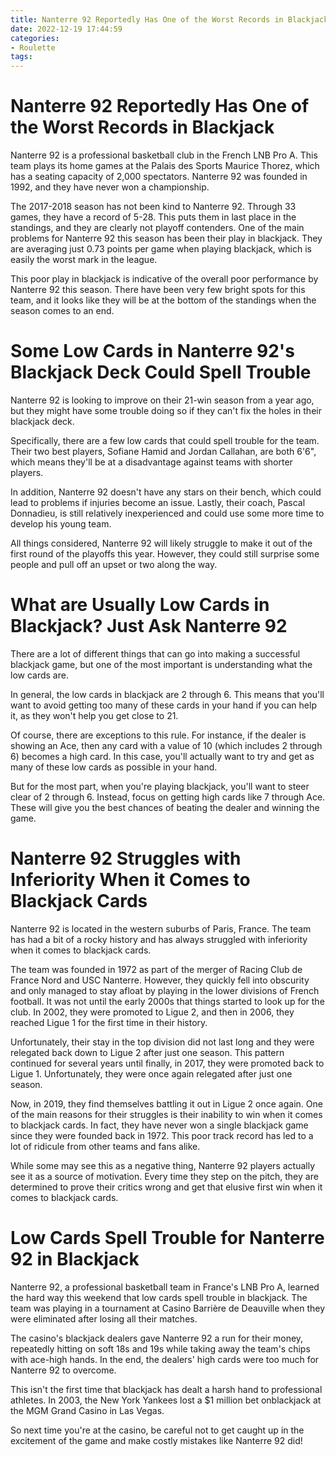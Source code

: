 ```yaml
---
title: Nanterre 92 Reportedly Has One of the Worst Records in Blackjack 
date: 2022-12-19 17:44:59
categories:
- Roulette
tags:
---
```



#  Nanterre 92 Reportedly Has One of the Worst Records in Blackjack 

Nanterre 92 is a professional basketball club in the French LNB Pro A. This team plays its home games at the Palais des Sports Maurice Thorez, which has a seating capacity of 2,000 spectators. Nanterre 92 was founded in 1992, and they have never won a championship.

The 2017-2018 season has not been kind to Nanterre 92. Through 33 games, they have a record of 5-28. This puts them in last place in the standings, and they are clearly not playoff contenders. One of the main problems for Nanterre 92 this season has been their play in blackjack. They are averaging just 0.73 points per game when playing blackjack, which is easily the worst mark in the league.

This poor play in blackjack is indicative of the overall poor performance by Nanterre 92 this season. There have been very few bright spots for this team, and it looks like they will be at the bottom of the standings when the season comes to an end.

#  Some Low Cards in Nanterre 92's Blackjack Deck Could Spell Trouble 

Nanterre 92 is looking to improve on their 21-win season from a year ago, but they might have some trouble doing so if they can't fix the holes in their blackjack deck. 

Specifically, there are a few low cards that could spell trouble for the team. Their two best players, Sofiane Hamid and Jordan Callahan, are both 6'6", which means they'll be at a disadvantage against teams with shorter players. 

In addition, Nanterre 92 doesn't have any stars on their bench, which could lead to problems if injuries become an issue. Lastly, their coach, Pascal Donnadieu, is still relatively inexperienced and could use some more time to develop his young team. 

All things considered, Nanterre 92 will likely struggle to make it out of the first round of the playoffs this year. However, they could still surprise some people and pull off an upset or two along the way.

#  What are Usually Low Cards in Blackjack? Just Ask Nanterre 92 

There are a lot of different things that can go into making a successful blackjack game, but one of the most important is understanding what the low cards are.

In general, the low cards in blackjack are 2 through 6. This means that you'll want to avoid getting too many of these cards in your hand if you can help it, as they won't help you get close to 21.

Of course, there are exceptions to this rule. For instance, if the dealer is showing an Ace, then any card with a value of 10 (which includes 2 through 6) becomes a high card. In this case, you'll actually want to try and get as many of these low cards as possible in your hand.

But for the most part, when you're playing blackjack, you'll want to steer clear of 2 through 6. Instead, focus on getting high cards like 7 through Ace. These will give you the best chances of beating the dealer and winning the game.

#  Nanterre 92 Struggles with Inferiority When it Comes to Blackjack Cards 

Nanterre 92 is located in the western suburbs of Paris, France. The team has had a bit of a rocky history and has always struggled with inferiority when it comes to blackjack cards.

The team was founded in 1972 as part of the merger of Racing Club de France Nord and USC Nanterre. However, they quickly fell into obscurity and only managed to stay afloat by playing in the lower divisions of French football. It was not until the early 2000s that things started to look up for the club. In 2002, they were promoted to Ligue 2, and then in 2006, they reached Ligue 1 for the first time in their history.

Unfortunately, their stay in the top division did not last long and they were relegated back down to Ligue 2 after just one season. This pattern continued for several years until finally, in 2017, they were promoted back to Ligue 1. Unfortunately, they were once again relegated after just one season.

Now, in 2019, they find themselves battling it out in Ligue 2 once again. One of the main reasons for their struggles is their inability to win when it comes to blackjack cards. In fact, they have never won a single blackjack game since they were founded back in 1972. This poor track record has led to a lot of ridicule from other teams and fans alike.

While some may see this as a negative thing, Nanterre 92 players actually see it as a source of motivation. Every time they step on the pitch, they are determined to prove their critics wrong and get that elusive first win when it comes to blackjack cards.

#  Low Cards Spell Trouble for Nanterre 92 in Blackjack

Nanterre 92, a professional basketball team in France's LNB Pro A, learned the hard way this weekend that low cards spell trouble in blackjack. The team was playing in a tournament at Casino Barrière de Deauville when they were eliminated after losing all their matches.

The casino's blackjack dealers gave Nanterre 92 a run for their money, repeatedly hitting on soft 18s and 19s while taking away the team's chips with ace-high hands. In the end, the dealers' high cards were too much for Nanterre 92 to overcome.

This isn't the first time that blackjack has dealt a harsh hand to professional athletes. In 2003, the New York Yankees lost a $1 million bet onblackjack at the MGM Grand Casino in Las Vegas.

So next time you're at the casino, be careful not to get caught up in the excitement of the game and make costly mistakes like Nanterre 92 did!